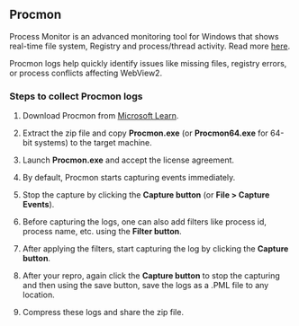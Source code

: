 ## Procmon

Process Monitor is an advanced monitoring tool for Windows that shows real-time file system, Registry and process/thread activity. Read more [here](https://learn.microsoft.com/en-us/sysinternals/downloads/procmon).
 
Procmon logs help quickly identify issues like missing files, registry errors, or process conflicts affecting WebView2.


### Steps to collect Procmon logs 

1.	Download Procmon from [Microsoft Learn](https://learn.microsoft.com/en-us/sysinternals/downloads/procmon).

2.	Extract the zip file and copy **Procmon.exe** (or **Procmon64.exe** for 64-bit systems) to the target machine.

3.	Launch **Procmon.exe** and accept the license agreement.

4.	By default, Procmon starts capturing events immediately. 

5.	Stop the capture by clicking the **Capture button** (or **File > Capture Events**).

6.	Before capturing the logs, one can also add filters like process id, process name, etc. using the **Filter button**. 

7.	After applying the filters, start capturing the log by clicking the **Capture button**.

8.	After your repro, again click the **Capture button** to stop the capturing and then using the save button, save the logs as a .PML file to any location.

9.	Compress these logs and share the zip file.
